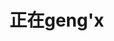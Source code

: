 <!--
 * @Description:
 * @Version: 2.0
 * @Autor: FloatingDream
 * @Date: 2023-05-17 20:30:51
 * @LastEditors: FloatingDream
 * @LastEditTime: 2023-05-20 22:50:54
-->

# 正在geng'x
